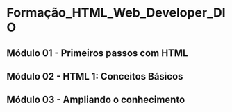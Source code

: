 # Formação_HTML_Web_Developer_DIO
## Módulo 01 - Primeiros passos com HTML
## Módulo 02 - HTML 1: Conceitos Básicos
## Módulo 03 - Ampliando o conhecimento
